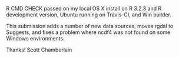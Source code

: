 R CMD CHECK passed on my local OS X install on R 3.2.3 and R development
version, Ubuntu running on Travis-CI, and Win builder.

This submission adds a number of new data sources, moves rgdal to Suggests,
and fixes a problem where ncdf4 was not found on some Windows environments. 

Thanks! Scott Chamberlain
